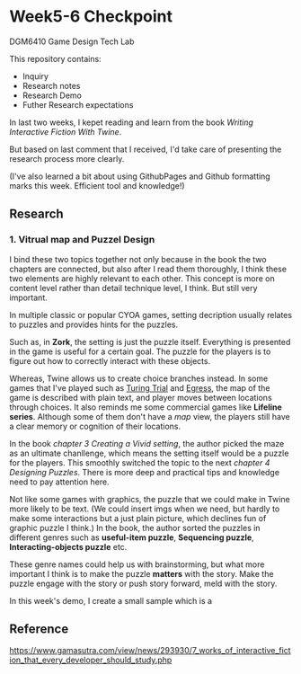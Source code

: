 # Week5-6 Checkpoint

DGM6410 Game Design Tech Lab

This repository contains:


-  Inquiry
-  Research notes
-  Research Demo
-  Futher Research expectations

In last two weeks, I kepet reading and learn from the book *Writing Interactive Fiction With Twine*. 

But based on last comment that I received, I'd take care of presenting the research process more clearly.

(I've also learned a bit about using GithubPages and Github formatting marks this week. Efficient tool and knowledge!)

## Research

### 1. Vitrual map and Puzzel Design 
I bind these two topics together not only because in the book the two chapters are connected, but also after I read them thoroughly, I think these two elements are highly relevant to each other. This concept is more on content level rather than detail technique level, I think. But still very important.

In multiple classic or popular CYOA games, setting decription usually relates to puzzles and provides hints for the puzzles.

Such as, in **Zork**, the setting is just the puzzle itself. Everything is presented in the game is useful for a certain goal. The puzzle for the players is to figure out how to correctly interact with these objects.

Whereas, Twine allows us to create choice branches instead. In some games that I've played such as [
Turing Trial](https://rtgrl.itch.io/turing-trial) and [Egress](https://thealeks.itch.io/egress), the map of the game is described with plain text, and player moves between locations through choices. It also reminds me some commercial games like **Lifeline series**. Although some of them don't have a *map* view, the players still have a clear memory or cognition of their locations.

In the book *chapter 3 Creating a Vivid setting*, the author picked the maze as an ultimate chanllenge, which means the setting itself would be a puzzle for the players. This smoothly switched the topic to the next *chapter 4 Designing Puzzles*. There is more deep and practical tips and knowledge need to pay attention here.

Not like some games with graphics, the puzzle that we could make in Twine more likely to be text. (We could insert imgs when we need, but hardly to make some interactions but a just plain picture, which declines fun of graphic puzzle I think.) In the book, the author sorted the puzzles in different genres such as **useful-item puzzle**, **Sequencing puzzle**, **Interacting-objects puzzle** etc.

These genre names could help us with brainstorming, but what more important I think is to make the puzzle **matters** with the story. Make the puzzle engage with the story or push story forward, meld with the story.

In this week's demo, I create a small sample which is a 


## Reference
https://www.gamasutra.com/view/news/293930/7_works_of_interactive_fiction_that_every_developer_should_study.php
